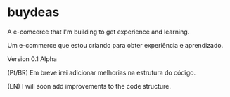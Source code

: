 # buydeas
A e-comcerce that I'm building to get experience and learning.

Um e-commerce que estou criando para obter experiência e aprendizado.

Version 0.1 Alpha

(Pt/BR) Em breve irei adicionar melhorias na estrutura do código. 

(EN)  I will soon add improvements to the code structure.


